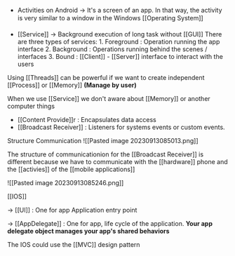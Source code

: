 
* Activities on Android → It's a screen of an app. In that way, the activity is very similar to a window in the Windows [[Operating System]]

* [[Service]] → Background execution of long task without [[GUI]]
				 There are three types of services: 
						 1. Foreground : Operation running the app interface
						 2. Background : Operations running behind the scenes / interfaces
						 3. Bound : [[Client]] - [[Server]] interface to interact with the users

Using [[Threads]] can be powerful if we want to create independent [[Process]] or [[Memory]] **(Manage by user)** 

When we use [[Service]] we don't aware about [[Memory]] or another computer things

* [[Content Provide]]r : Encapsulates data access
* [[Broadcast Receiver]] :  Listeners for systems events or custom events.


Structure Communication
![[Pasted image 20230913085013.png]]


The structure of communicationion for the [[Broadcast Receiver]] is different because we have to communicate with the [[hardware]] phone and the [[activies]] of the [[mobile applications]]

![[Pasted image 20230913085246.png]]


[[IOS]]

-> [[UI]] : One for app
		  Application entry point

-> [[AppDelegate]] : One for app, life cycle of the application. **Your app delegate object manages your app's shared behaviors**

The IOS could use the [[MVC]] design pattern
